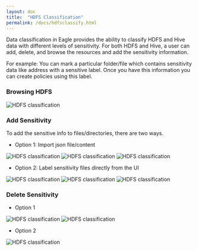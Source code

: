 ```yaml
---
layout: doc
title:  "HDFS Classification"
permalink: /docs/hdfsclassify.html
---
```


Data classification in Eagle provides the ability to classify HDFS and Hive data with different levels of sensitivity. For both HDFS and Hive, a user can add, delete, and browse the resources and add the sensitivity information.

For example: You can mark a particular folder/file which contains sensitivity data like address with a sensitive label. Once you have this information you can create policies using this label.

### Browsing HDFS
![HDFS classification](/images/docs/hdfsBrowse.png)

### Add Sensitivity

To add the sensitive info to files/directories, there are two ways.

* Option 1: Import json file/content

![HDFS classification](/images/docs/hdfsImport.png)
![HDFS classification](/images/docs/hdfsImport2.png)
![HDFS classification](/images/docs/hdfsImport3.png)

* Option 2: Label sensitivity files directly from the UI

![HDFS classification](/images/docs/hdfsMark.png)
![HDFS classification](/images/docs/hdfsMark2.png)
![HDFS classification](/images/docs/hdfsMark3.png)

### Delete Sensitivity

* Option 1

![HDFS classification](/images/docs/hdfsDelete.png)
![HDFS classification](/images/docs/hdfsDelete2.png)

* Option 2

![HDFS classification](/images/docs/hdfsRemove.png)

